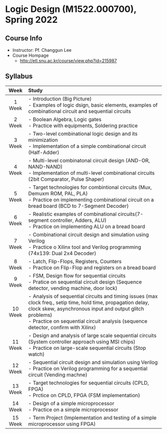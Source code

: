 # Logic Design (M1522.000700), Spring 2022

## Course Info
- Instructor: Pf. Changgun Lee
- Course Hompage
  - http://etl.snu.ac.kr/course/view.php?id=215987

## Syllabus
| Week | Study |
| :-------------: | :-----------------------------------------------------------------------------|
| 1 Week | - Introduction (Big Picture) <br> - Examples of logic dsign, basic elements, examples of combinational circuit and sequential circuits |
| 2 Week | - Boolean Algebra, Logic gates <br> - Practice with equipments, Soldering practice |
| 3 Week |- Two-level combinational logic design and its minimization <br> - Implementation of a simple combinational circuit (Half-Adder)|
| 4 Week |- Multi-level combinatonal circuit design (AND-OR, NAND-NAND) <br> - Implementation of multi-level combinational circuits (2bit Comparator, Pulse Shaper)|
| 5 Week |- Target technologies for combintional circuits (Mux, Demuxm ROM, PAL, PLA) <br> - Practice on implementing combinational circuit on a bread board (BCD to 7-Segment Decoder)|
| 6 Week |- Realistic examples of combinational circuits(7-segment controller, Adders, ALU) <br> - Practice on implementing ALU on a bread board|
| 7 Week |- Combinational circuit design and simulation using Verilog <br> - Practice o Xilinx tool and Verilog programming (74x139: Dual 2x4 Decoder)|
| 8 Week |- Latch, Flip-Flops, Registers, Counters <br> - Practice on Flip-Flop and registers on a bread board|
| 9 Week |- FSM, Design flow for sequential circuits <br> - Pratice on sequential circuit design (Sequence detector, vending machine, door lock)|
| 10 Week |- Analysis of sequential circuits and timing issues (max clock freq., setip time, hold time, propagation delay, clock skew, asynchronous input and output glitch problems) <br> - Practice on sequential circuit analysis (sequence detector, confirm with Xilinx) |
| 11 Week |- Design and analysis of large scale sequential circuits (System controller approach using MSI chips) <br> - Practice on large-scale sequential circuits (Stop watch) |
| 12 Week | - Sequential circuit design and simulation using Verilog <br> - Practice on Verilog programming for a sequential circuit (Vending machne) |
| 13 Week | - Target technologies for sequential circuits (CPLD, FPGA) <br> - Prctice on CPLD, FPGA (FSM implementation) |
| 14 Week | - Design of a simple microprocessor <br> - Practice on a simple microprocessor |
| 15 Week | - Term Project (Implementation and testing of a simple microprocessor using FPGA) |
